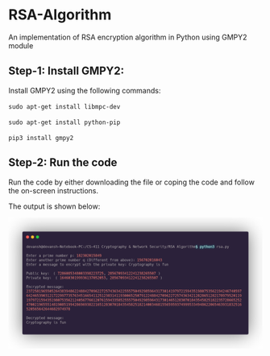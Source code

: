 # RSA-Algorithm
An  implementation of RSA encryption algorithm in Python using GMPY2 module

## Step-1: Install GMPY2:

Install GMPY2 using the following commands:

`sudo apt-get install libmpc-dev`

`sudo apt-get install python-pip`

`pip3 install gmpy2`

## Step-2: Run the code

Run the code by either downloading the file or coping the code and follow the on-screen instructions.

The output is shown below:

![Sample Output](rsa_output.png)
